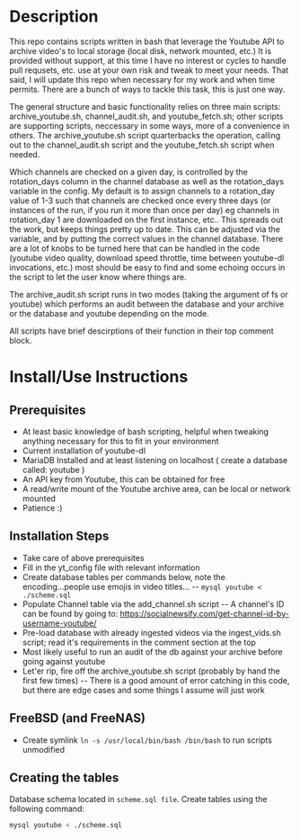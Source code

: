 # Description

This repo contains scripts written in bash that leverage the Youtube API to archive video's to local storage (local disk, network mounted, etc.)  It is provided without support, at this time I have no interest or cycles to handle pull requsets, etc. use at your own risk and tweak to meet your needs.  That said, I will update this repo when necessary for my work and when time permits.  There are a bunch of ways to tackle this task, this is just one way.  

The general structure and basic functionality relies on three main scripts: archive_youtube.sh, channel_audit.sh, and youtube_fetch.sh; other scripts are supporting scripts, neccessary in some ways, more of a convenience in others.  The archive_youtube.sh script quarterbacks the operation, calling out to the channel_audit.sh script and the youtube_fetch.sh script when needed. 

Which channels are checked on a given day, is controlled by the rotation_days column in the channel database as well as the rotation_days variable in the config.  My default is to assign channels to a rotation_day value of 1-3 such that channels are checked once every three days (or instances of the run, if you run it more than once per day) eg channels in rotation_day 1 are downloaded on the first instance, etc..  This spreads out the work, but keeps things pretty up to date.  This can be adjusted via the variable, and by putting the correct values in the channel database.  There are a lot of knobs to be turned here that can be handled in the code (youtube video quality, download speed throttle, time between youtube-dl invocations, etc.) most should be easy to find and some echoing occurs in the script to let the user know where things are.

The archive_audit.sh script runs in two modes (taking the argument of fs or youtube) which performs an audit between the database and your archive or the database and youtube depending on the mode.

All scripts have brief descirptions of their function in their top comment block.

# Install/Use Instructions

## Prerequisites

- At least basic knowledge of bash scripting, helpful when tweaking anything necessary for this to fit in your environment
- Current installation of youtube-dl
- MariaDB Installed and at least listening on localhost ( create a database called: youtube )
- An API key from Youtube, this can be obtained for free
- A read/write mount of the Youtube archive area, can be local or network mounted
- Patience :)

## Installation Steps

- Take care of above prerequisites
- Fill in the yt_config file with relevant information
- Create database tables per commands below, note the encoding...people use emojis in video titles...
 -- `mysql youtube < ./scheme.sql`
- Populate Channel table via the add_channel.sh script
	-- A channel's ID can be found by going to: https://socialnewsify.com/get-channel-id-by-username-youtube/
- Pre-load database with already ingested videos via the ingest_vids.sh script; read it's requirements in the comment section at the top
- Most likely useful to run an audit of the db against your archive before going against youtube
- Let'er rip, fire off the archive_youtube.sh script (probably by hand the first few times)
	-- There is a good amount of error catching in this code, but there are edge cases and some things I assume will just work

## FreeBSD (and FreeNAS)

- Create symlink `ln -s /usr/local/bin/bash /bin/bash` to run scripts unmodified

## Creating the tables

Database schema located in `scheme.sql file`. Create tables using the following command:

```bash
mysql youtube < ./scheme.sql
```


